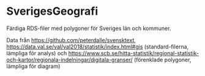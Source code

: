 # SverigesGeografi
Färdiga RDS-filer med polygoner för Sveriges län och kommuner.

Data från https://github.com/peterdalle/svensktext, https://data.val.se/val/val2018/statistik/index.html#gis (standard-filerna, lämpliga för analys) och https://www.scb.se/hitta-statistik/regional-statistik-och-kartor/regionala-indelningar/digitala-granser/ (förenklade polygoner, lämpliga för diagram)

